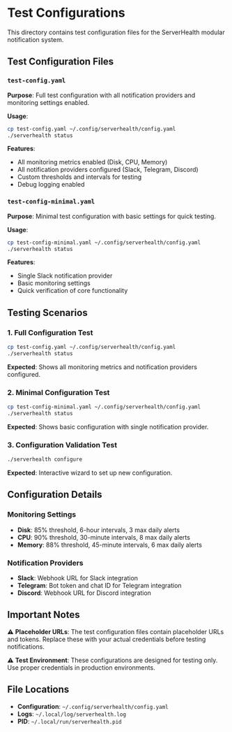 # Test Configurations

This directory contains test configuration files for the ServerHealth modular notification system.

## Test Configuration Files

### `test-config.yaml`

**Purpose**: Full test configuration with all notification providers and monitoring settings enabled.

**Usage**:

```bash
cp test-config.yaml ~/.config/serverhealth/config.yaml
./serverhealth status
```

**Features**:

- All monitoring metrics enabled (Disk, CPU, Memory)
- All notification providers configured (Slack, Telegram, Discord)
- Custom thresholds and intervals for testing
- Debug logging enabled

### `test-config-minimal.yaml`

**Purpose**: Minimal test configuration with basic settings for quick testing.

**Usage**:

```bash
cp test-config-minimal.yaml ~/.config/serverhealth/config.yaml
./serverhealth status
```

**Features**:

- Single Slack notification provider
- Basic monitoring settings
- Quick verification of core functionality

## Testing Scenarios

### 1. Full Configuration Test

```bash
cp test-config.yaml ~/.config/serverhealth/config.yaml
./serverhealth status
```

**Expected**: Shows all monitoring metrics and notification providers configured.

### 2. Minimal Configuration Test

```bash
cp test-config-minimal.yaml ~/.config/serverhealth/config.yaml
./serverhealth status
```

**Expected**: Shows basic configuration with single notification provider.

### 3. Configuration Validation Test

```bash
./serverhealth configure
```

**Expected**: Interactive wizard to set up new configuration.

## Configuration Details

### Monitoring Settings

- **Disk**: 85% threshold, 6-hour intervals, 3 max daily alerts
- **CPU**: 90% threshold, 30-minute intervals, 8 max daily alerts
- **Memory**: 88% threshold, 45-minute intervals, 6 max daily alerts

### Notification Providers

- **Slack**: Webhook URL for Slack integration
- **Telegram**: Bot token and chat ID for Telegram integration
- **Discord**: Webhook URL for Discord integration

## Important Notes

⚠️ **Placeholder URLs**: The test configuration files contain placeholder URLs and tokens. Replace these with your actual credentials before testing notifications.

⚠️ **Test Environment**: These configurations are designed for testing only. Use proper credentials in production environments.

## File Locations

- **Configuration**: `~/.config/serverhealth/config.yaml`
- **Logs**: `~/.local/log/serverhealth.log`
- **PID**: `~/.local/run/serverhealth.pid`
